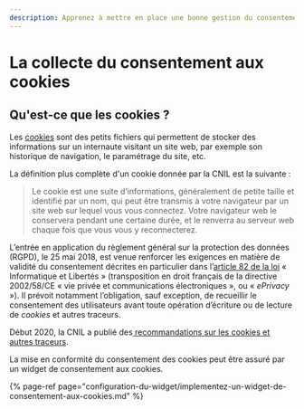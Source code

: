 ```yaml
---
description: Apprenez à mettre en place une bonne gestion du consentement aux cookies.
---
```


# La collecte du consentement aux cookies

## Qu'est-ce que les cookies ?

Les [cookies](https://www.definitions-marketing.com/definition/cookie/) sont des petits fichiers qui permettent de stocker des informations sur un internaute visitant un site web, par exemple son historique de navigation, le paramétrage du site, etc.

La définition plus complète d'un cookie donnée par la CNIL est la suivante : 

> Le cookie est une suite d’informations, généralement de petite taille et identifié par un nom, qui peut être transmis à votre navigateur par un site web sur lequel vous vous connectez. Votre navigateur web le conservera pendant une certaine durée, et le renverra au serveur web chaque fois que vous vous y reconnecterez.

L’entrée en application du règlement général sur la protection des données \(RGPD\), le 25 mai 2018, est venue renforcer les exigences en matière de validité du consentement décrites en particulier dans l’[article 82 de la loi](https://www.cnil.fr/fr/la-loi-informatique-et-libertes#article82) « Informatique et Libertés » \(transposition en droit français de la directive 2002/58/CE « vie privée et communications électroniques », ou « _ePrivacy_ »\). Il prévoit notamment l’obligation, sauf exception, de recueillir le consentement des utilisateurs avant toute opération d’écriture ou de lecture de _cookies_ et autres traceurs.

Début 2020, la CNIL a publié des[ recommandations sur les cookies et autres traceurs](https://www.dastra.eu/fr/article/recommendations-CNIL-cookies-expliquees-a-votre-boss/104). 

La mise en conformité du consentement des cookies peut être assuré par un widget de consentement aux cookies.

{% page-ref page="configuration-du-widget/implementez-un-widget-de-consentement-aux-cookies.md" %}



